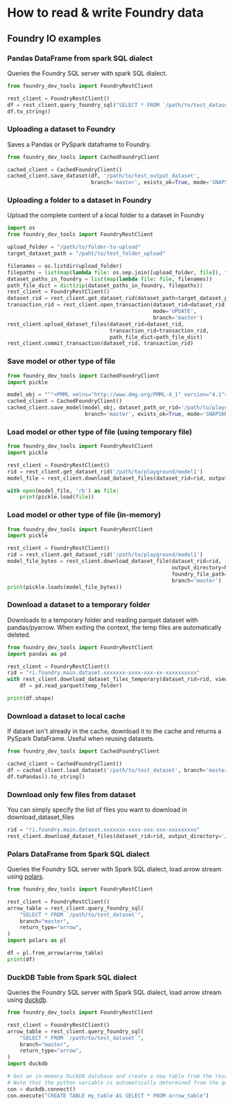 # How to read & write Foundry data

## Foundry IO examples

### Pandas DataFrame from spark SQL dialect

Queries the Foundry SQL server with spark SQL dialect.

```python
from foundry_dev_tools import FoundryRestClient

rest_client = FoundryRestClient()
df = rest_client.query_foundry_sql("SELECT * FROM `/path/to/test_dataset`", branch='master')
df.to_string()
```

### Uploading a dataset to Foundry

Saves a Pandas or PySpark dataframe to Foundry.

```python
from foundry_dev_tools import CachedFoundryClient

cached_client = CachedFoundryClient()
cached_client.save_dataset(df, '/path/to/test_output_dataset',
                           branch='master', exists_ok=True, mode='SNAPSHOT')
```

### Uploading a folder to a dataset in Foundry

Upload the complete content of a local folder to a dataset in Foundry

```python
import os
from foundry_dev_tools import FoundryRestClient

upload_folder = "/path/to/folder-to-upload"
target_dataset_path = "/paht/to/test_folder_upload"

filenames = os.listdir(upload_folder)
filepaths = list(map(lambda file: os.sep.join([upload_folder, file]), filenames))
dataset_paths_in_foundry = list(map(lambda file: file, filenames))
path_file_dict = dict(zip(dataset_paths_in_foundry, filepaths))
rest_client = FoundryRestClient()
dataset_rid = rest_client.get_dataset_rid(dataset_path=target_dataset_path)
transaction_rid = rest_client.open_transaction(dataset_rid=dataset_rid,
                                               mode='UPDATE',
                                               branch='master')
rest_client.upload_dataset_files(dataset_rid=dataset_rid,
                                 transaction_rid=transaction_rid,
                                 path_file_dict=path_file_dict)
rest_client.commit_transaction(dataset_rid, transaction_rid)
````

### Save model or other type of file

```python
from foundry_dev_tools import CachedFoundryClient
import pickle

model_obj = """<PMML xmlns="http://www.dmg.org/PMML-4_1" version="4.1"></PMML>"""
cached_client = CachedFoundryClient()
cached_client.save_model(model_obj, dataset_path_or_rid='/path/to/playground/model1',
                         branch='master', exists_ok=True, mode='SNAPSHOT')
```

### Load model or other type of file (using temporary file)

```python
from foundry_dev_tools import FoundryRestClient
import pickle

rest_client = FoundryRestClient()
rid = rest_client.get_dataset_rid('/path/to/playground/model1')
model_file = rest_client.download_dataset_files(dataset_rid=rid, output_directory='/tmp/model', branch='master')[0]

with open(model_file, 'rb') as file:
    print(pickle.load(file))
```

### Load model or other type of file (in-memory)

```python
from foundry_dev_tools import FoundryRestClient
import pickle

rest_client = FoundryRestClient()
rid = rest_client.get_dataset_rid('/path/to/playground/model1')
model_file_bytes = rest_client.download_dataset_file(dataset_rid=rid,
                                                     output_directory=None,
                                                     foundry_file_path='model.pickle',
                                                     branch='master')
print(pickle.loads(model_file_bytes))
```

### Download a dataset to a temporary folder

Downloads to a temporary folder and reading parquet dataset with pandas/pyarrow. When exiting the context, the temp files are automatically deleted.

```python
from foundry_dev_tools import FoundryRestClient
import pandas as pd

rest_client = FoundryRestClient()
rid = "ri.foundry.main.dataset.xxxxxxx-xxxx-xxx-xx-xxxxxxxxxx"
with rest_client.download_dataset_files_temporary(dataset_rid=rid, view='master') as temp_folder:
    df = pd.read_parquet(temp_folder)

print(df.shape)
```

### Download a dataset to local cache

If dataset isn't already in the cache, download it to the cache and returns a PySpark DataFrame. Useful when reusing datasets.

```python
from foundry_dev_tools import CachedFoundryClient

cached_client = CachedFoundryClient()
df = cached_client.load_dataset('/path/to/test_dataset', branch='master')
df.toPandas().to_string()
```

### Download only few files from dataset

You can simply specify the list of files you want to download in download_dataset_files
```python
rid = "ri.foundry.main.dataset.xxxxxxx-xxxx-xxx-xxx-xxxxxxxxx"
rest_client.download_dataset_files(dataset_rid=rid, output_directory='/paht/to/only_few_files', files=['file1.png', 'file2.png'], branch='master')
```

[Third Party Application in Foundry]: https://www.palantir.com/docs/foundry/platform-security-third-party/third-party-apps-overview/


### Polars DataFrame from Spark SQL dialect 
Queries the Foundry SQL server with Spark SQL dialect, load arrow stream using [polars](https://www.pola.rs/).

```python
from foundry_dev_tools import FoundryRestClient

rest_client = FoundryRestClient()
arrow_table = rest_client.query_foundry_sql(
    "SELECT * FROM `/path/to/test_dataset`",
    branch="master",
    return_type="arrow",
)
import polars as pl

df = pl.from_arrow(arrow_table)
print(df)
```

### DuckDB Table from Spark SQL dialect 
Queries the Foundry SQL server with Spark SQL dialect, load arrow stream using [duckdb](https://duckdb.org/).

```python
from foundry_dev_tools import FoundryRestClient

rest_client = FoundryRestClient()
arrow_table = rest_client.query_foundry_sql(
    "SELECT * FROM `/path/to/test_dataset`",
    branch="master",
    return_type="arrow",
)
import duckdb

# Get an in-memory DuckDB database and create a new table from the result arrow table.
# Note that the python variable is automatically determined from the query string.
con = duckdb.connect()
con.execute("CREATE TABLE my_table AS SELECT * FROM arrow_table")
```